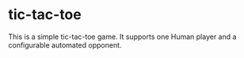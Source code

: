 # tic-tac-toe
This is a simple tic-tac-toe game. It supports one Human player and a configurable automated opponent.
